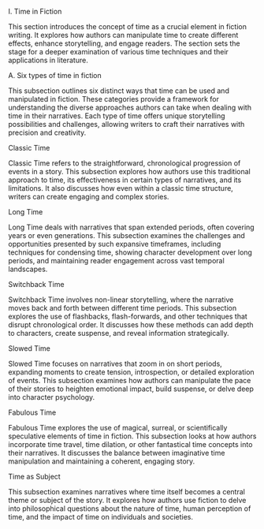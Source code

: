 I. Time in Fiction

This section introduces the concept of time as a crucial element in fiction writing. It explores how authors can manipulate time to create different effects, enhance storytelling, and engage readers. The section sets the stage for a deeper examination of various time techniques and their applications in literature.

A. Six types of time in fiction

This subsection outlines six distinct ways that time can be used and manipulated in fiction. These categories provide a framework for understanding the diverse approaches authors can take when dealing with time in their narratives. Each type of time offers unique storytelling possibilities and challenges, allowing writers to craft their narratives with precision and creativity.

Classic Time

Classic Time refers to the straightforward, chronological progression of events in a story. This subsection explores how authors use this traditional approach to time, its effectiveness in certain types of narratives, and its limitations. It also discusses how even within a classic time structure, writers can create engaging and complex stories.

Long Time

Long Time deals with narratives that span extended periods, often covering years or even generations. This subsection examines the challenges and opportunities presented by such expansive timeframes, including techniques for condensing time, showing character development over long periods, and maintaining reader engagement across vast temporal landscapes.

Switchback Time

Switchback Time involves non-linear storytelling, where the narrative moves back and forth between different time periods. This subsection explores the use of flashbacks, flash-forwards, and other techniques that disrupt chronological order. It discusses how these methods can add depth to characters, create suspense, and reveal information strategically.

Slowed Time

Slowed Time focuses on narratives that zoom in on short periods, expanding moments to create tension, introspection, or detailed exploration of events. This subsection examines how authors can manipulate the pace of their stories to heighten emotional impact, build suspense, or delve deep into character psychology.

Fabulous Time

Fabulous Time explores the use of magical, surreal, or scientifically speculative elements of time in fiction. This subsection looks at how authors incorporate time travel, time dilation, or other fantastical time concepts into their narratives. It discusses the balance between imaginative time manipulation and maintaining a coherent, engaging story.

Time as Subject

This subsection examines narratives where time itself becomes a central theme or subject of the story. It explores how authors use fiction to delve into philosophical questions about the nature of time, human perception of time, and the impact of time on individuals and societies.